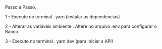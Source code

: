 Passo a Passo.

1 - Execute no terminal
    . yarn (instalar as dependencias)

2 - Alterar as variáveis ambiente
    . Altere no arquivo .env para
    configurar o Banco

3 - Execute no terminal
    . yarn dev (para iniciar a API)